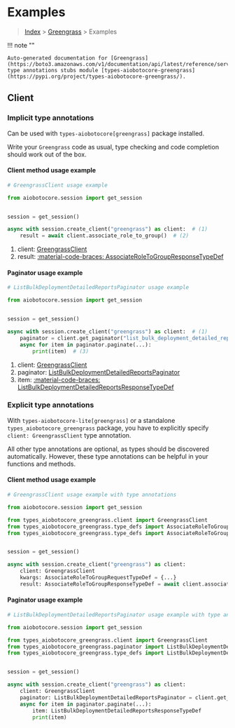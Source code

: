 # Examples

> [Index](../README.md) > [Greengrass](./README.md) > Examples

!!! note ""

    Auto-generated documentation for [Greengrass](https://boto3.amazonaws.com/v1/documentation/api/latest/reference/services/greengrass.html#greengrass)
    type annotations stubs module [types-aiobotocore-greengrass](https://pypi.org/project/types-aiobotocore-greengrass/).

## Client

### Implicit type annotations

Can be used with `types-aiobotocore[greengrass]` package installed.

Write your `Greengrass` code as usual,
type checking and code completion should work out of the box.



#### Client method usage example

```python
# GreengrassClient usage example

from aiobotocore.session import get_session


session = get_session()

async with session.create_client("greengrass") as client:  # (1)
    result = await client.associate_role_to_group()  # (2)
```

1. client: [GreengrassClient](./client.md)
2. result: [:material-code-braces: AssociateRoleToGroupResponseTypeDef](./type_defs.md#associateroletogroupresponsetypedef)



#### Paginator usage example

```python
# ListBulkDeploymentDetailedReportsPaginator usage example

from aiobotocore.session import get_session


session = get_session()

async with session.create_client("greengrass") as client:  # (1)
    paginator = client.get_paginator("list_bulk_deployment_detailed_reports")  # (2)
    async for item in paginator.paginate(...):
        print(item)  # (3)
```

1. client: [GreengrassClient](./client.md)
2. paginator: [ListBulkDeploymentDetailedReportsPaginator](./paginators.md#listbulkdeploymentdetailedreportspaginator)
3. item: [:material-code-braces: ListBulkDeploymentDetailedReportsResponseTypeDef](./type_defs.md#listbulkdeploymentdetailedreportsresponsetypedef)




### Explicit type annotations

With `types-aiobotocore-lite[greengrass]`
or a standalone `types_aiobotocore_greengrass` package, you have to explicitly specify
`client: GreengrassClient` type annotation.

All other type annotations are optional, as types should be discovered automatically.
However, these type annotations can be helpful in your functions and methods.


#### Client method usage example

```python
# GreengrassClient usage example with type annotations

from aiobotocore.session import get_session

from types_aiobotocore_greengrass.client import GreengrassClient
from types_aiobotocore_greengrass.type_defs import AssociateRoleToGroupResponseTypeDef
from types_aiobotocore_greengrass.type_defs import AssociateRoleToGroupRequestTypeDef


session = get_session()

async with session.create_client("greengrass") as client:
    client: GreengrassClient
    kwargs: AssociateRoleToGroupRequestTypeDef = {...}
    result: AssociateRoleToGroupResponseTypeDef = await client.associate_role_to_group(**kwargs)
```



#### Paginator usage example

```python
# ListBulkDeploymentDetailedReportsPaginator usage example with type annotations

from aiobotocore.session import get_session

from types_aiobotocore_greengrass.client import GreengrassClient
from types_aiobotocore_greengrass.paginator import ListBulkDeploymentDetailedReportsPaginator
from types_aiobotocore_greengrass.type_defs import ListBulkDeploymentDetailedReportsResponseTypeDef


session = get_session()

async with session.create_client("greengrass") as client:
    client: GreengrassClient
    paginator: ListBulkDeploymentDetailedReportsPaginator = client.get_paginator("list_bulk_deployment_detailed_reports")
    async for item in paginator.paginate(...):
        item: ListBulkDeploymentDetailedReportsResponseTypeDef
        print(item)
```


